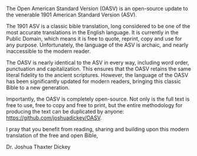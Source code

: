 The Open American Standard Version (OASV) is an open-source update to the venerable 1901 American Standard Version (ASV).

The 1901 ASV is a classic bible translation, long considered to be one of the most accurate translations in the English language. It is currently in the Public Domain, which means it is free to quote, reprint, copy and use for any purpose. Unfortunately, the language of the ASV is archaic, and nearly inaccessible to the modern reader.

The OASV is nearly identical to the ASV in every way, including word order, punctuation and capitalization. This ensures that the OASV retains the same literal fidelity to the ancient scriptures. However, the language of the OASV has been significantly updated for modern readers, bringing this classic Bible to a new generation.

Importantly, the OASV is completely open-source. Not only is the full text is free to use, free to copy and free to print, but the entire methodology for producing the text can be duplicated by anyone: https://github.com/joshuadickey/OASV.

I pray that you benefit from reading, sharing and building upon this modern translation of the free and open Bible,

Dr. Joshua Thaxter Dickey
